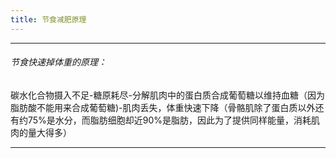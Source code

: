 ```yaml
---
title: 节食减肥原理
---
```


---

###### 节食快速掉体重的原理：
  
碳水化合物摄入不足-糖原耗尽-分解肌肉中的蛋白质合成葡萄糖以维持血糖（因为脂肪酸不能用来合成葡萄糖)-肌肉丢失，体重快速下降（骨骼肌除了蛋白质以外还有约75%是水分，而脂肪细胞却近90%是脂肪，因此为了提供同样能量，消耗肌肉的量大得多）

---
